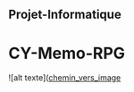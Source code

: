 ## Projet-Informatique

# CY-Memo-RPG

![alt texte]([chemin_vers_image](https://www.google.com/url?sa=i&url=https%3A%2F%2Fwww.auto-moto.com%2Factualite%2Fen-chiffres%2Fvoitures-plus-vendues-france-2022-classement-317157.html&psig=AOvVaw1pIWm7Cirtn9zH-lSKWnb5&ust=1685293437518000&source=images&cd=vfe&ved=0CBMQjhxqFwoTCKiKjLj9lf8CFQAAAAAdAAAAABAF) 
